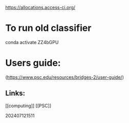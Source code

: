 
https://allocations.access-ci.org/

# To run old classifier
conda activate ZZ4bGPU

# Users guide:

(https://www.psc.edu/resources/bridges-2/user-guide/)



## Links: 

[[computing]]
[[PSC]]


202407121511
